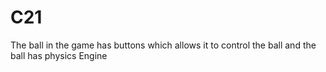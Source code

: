 # C21
The ball in the game has buttons which allows it to control the ball and the ball has physics Engine
